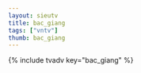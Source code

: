 ```yaml
--- 
layout: sieutv
title: bac_giang
tags: ["vntv"]
thumb: bac_giang
---
```

{% include tvadv key="bac_giang" %}
